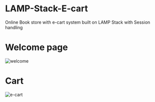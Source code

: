 # LAMP-Stack-E-cart
Online Book store with e-cart system built on LAMP Stack with Session handling

# Welcome page

![welcome](https://user-images.githubusercontent.com/16485936/35427283-0454cdf6-022e-11e8-98d9-436003a6be43.png)

# Cart

![e-cart](https://user-images.githubusercontent.com/16485936/35427284-04a3c3b6-022e-11e8-8cb8-5b48a4d35cde.png)
